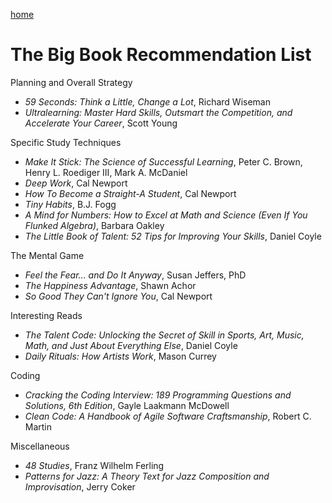 <a href="https://drews.tips">home</a>
# The Big Book Recommendation List

Planning and Overall Strategy
- _59 Seconds: Think a Little, Change a Lot_, Richard Wiseman
- _Ultralearning: Master Hard Skills, Outsmart the Competition, and Accelerate Your Career_, Scott Young

Specific Study Techniques
- _Make It Stick: The Science of Successful Learning_, Peter C. Brown, Henry L. Roediger III, Mark A. McDaniel
- _Deep Work_, Cal Newport
- _How To Become a Straight-A Student_, Cal Newport
- _Tiny Habits_, B.J. Fogg
- _A Mind for Numbers: How to Excel at Math and Science (Even If You Flunked Algebra)_, Barbara Oakley
- _The Little Book of Talent: 52 Tips for Improving Your Skills_, Daniel Coyle

The Mental Game
- _Feel the Fear... and Do It Anyway_, Susan Jeffers, PhD
- _The Happiness Advantage_, Shawn Achor
- _So Good They Can't Ignore You_, Cal Newport

Interesting Reads
- _The Talent Code: Unlocking the Secret of Skill in Sports, Art, Music, Math, and Just About Everything Else_, Daniel Coyle
- _Daily Rituals: How Artists Work_, Mason Currey

Coding
- _Cracking the Coding Interview: 189 Programming Questions and Solutions, 6th Edition_, Gayle Laakmann McDowell
- _Clean Code: A Handbook of Agile Software Craftsmanship_, Robert C. Martin  

Miscellaneous
- _48 Studies_, Franz Wilhelm Ferling
- _Patterns for Jazz: A Theory Text for Jazz Composition and Improvisation_, Jerry Coker
